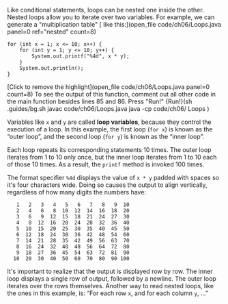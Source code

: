 Like conditional statements, loops can be nested one inside the other. Nested loops allow you to iterate over two variables. For example, we can generate a "multiplication table" [ like this:](open_file code/ch06/Loops.java panel=0 ref="nested" count=8)


```code
for (int x = 1; x <= 10; x++) {
    for (int y = 1; y <= 10; y++) {
        System.out.printf("%4d", x * y);
    }
    System.out.println();
}
```

[Click to remove the highlight](open_file code/ch06/Loops.java panel=0 count=8)
 To see the output of this function, comment out all other code in the main function besides lines 85 and 86. Press "Run!"
{Run!}(sh .guides/bg.sh javac code/ch06/Loops.java java -cp code/ch06/ Loops )


Variables like `x` and `y` are called **loop variables**, because they control the execution of a loop. In this example, the first loop (`for x`) is known as the “outer loop”, and the second loop (`for y`) is known as the “inner loop”.

Each loop repeats its corresponding statements 10 times. The outer loop iterates from 1 to 10 only once, but the inner loop iterates from 1 to 10 each of those 10 times. As a result, the `printf` method is invoked 100 times.


The format specifier `%4d` displays the value of `x * y` padded with spaces so it's four characters wide. Doing so causes the output to align vertically, regardless of how many digits the numbers have:

```code
   1   2   3   4   5   6   7   8   9  10
   2   4   6   8  10  12  14  16  18  20
   3   6   9  12  15  18  21  24  27  30
   4   8  12  16  20  24  28  32  36  40
   5  10  15  20  25  30  35  40  45  50
   6  12  18  24  30  36  42  48  54  60
   7  14  21  28  35  42  49  56  63  70
   8  16  24  32  40  48  56  64  72  80
   9  18  27  36  45  54  63  72  81  90
  10  20  30  40  50  60  70  80  90 100
```

It's important to realize that the output is displayed row by row. The inner loop displays a single row of output, followed by a newline. The outer loop iterates over the rows themselves. Another way to read nested loops, like the ones in this example, is: “For each row `x`, and for each column `y`, ...”